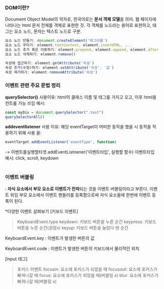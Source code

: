 ### **DOM이란?**
Document Object Model의 약자로, 한국어로는 **문서 객체 모델**을 의미.
웹 페이지에 나타나는 html 문서 전체를 객체로 표현한 것. 
각 객체를 노드라는 용어로 표현하고, 태그는 요소 노드, 문자는 텍스트 노드로 구분.
```js
요소 노드 만들기: document.createElement('태그이름')
요소 노드 꾸미기: element.textContent, element.innerHTML, ...
요소 노드 추가 혹은 이동하기: element.prepend, element.append, element.after, element.before
요소 노드 삭제하기: element.remove()

속성에 접근하기: element.getAttribute('속성')
속성 추가(수정)하기: element.setAttribute('속성', '값')
속성 제거하기: element.removeAttribute('속성')
```


### 이벤트 관련 주요 문법 정리
**querySelector()**
사용이유: html의 클래스 이름 및 태그를 가지고 오고, 이후 html을 컨트롤 가능
쓰임 예시: 
```js
const myDiv = document.querySelector(".test")
querySelectorAll()
```

**addeventlistener**
사용 이유: 해당 eventTarget이 어떠한 동작을 했을 시 동작을 적용하기 위해
사용 꼴: 
```js
eventTarget.addEventListener('eventType', function)
```
-> 이벤트를실행할타겟.addEventListnener('이벤트타입', 실행할 함수)
이벤트타입 예시: click, scroll, keydown <br/><br/>
### **이벤트 버블링**
: **자식 요소에서 부모 요소로 이벤트가 전파**되는 것을 이벤트 버블링이라고 부른다.
이벤트 위임
부모 요소에서 이벤트 핸들러를 등록함으로써 자식 요소들에 한번에 이벤트 등록이 된다.


*다양한 이벤트 살펴보기
[키보드 이벤트]
>KeyboardEvent.type
keydown: 키보드 버튼을 누른 순간
keypress: 키보드 버튼을 누른 순간(권장x)
keyup: 키보드 버튼을 눌렀다 뗀 순간

KeyboardEvent.key
: 이벤트가 발생한 버튼의 값

KeyboardEvent.code
: 이벤트가 발생한 버튼의 키보드에서 물리적인 위치


[input 태그]
>포커스 이벤트
focusin: 요소에 포커스가 되었을 때
focusout: 요소에 포커스가 빠져나갈 때
focus: 요소에 포커스가 되었을 때(버블링 x)
blur: 요소에 포커스가 빠져나갈 때(버블링 x)